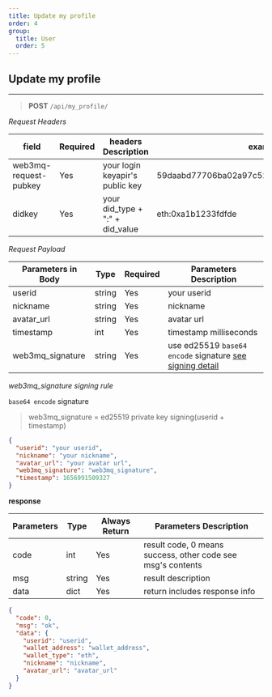 ```yaml
---
title: Update my profile
order: 4
group:
  title: User
  order: 5
---
```


## Update my profile

---

> **POST** `/api/my_profile/`

_Request Headers_

| field                 | Required | headers Description             | example                                     |
| --------------------- | -------- | ------------------------------- | ------------------------------------------- |
| web3mq-request-pubkey | Yes      | your login keyapir's public key | 59daabd77706ba02a97c523513a2ceaed10e4275bd6 |
| didkey                | Yes      | your did_type + ":" + did_value | eth:0xa1b1233fdfde                          |

_Request Payload_

| Parameters in Body | Type   | Required | Parameters Description                               |
| ------------------ | ------ | -------- | ---------------------------------------------------- |
| userid             | string | Yes      | your userid                                          |
| nickname           | string | Yes      | nickname                                             |
| avatar_url         | string | Yes      | avatar url                                           |
| timestamp          | int    | Yes      | timestamp milliseconds                               |
| web3mq_signature   | string | Yes      | use ed25519 `base64 encode` signature [see signing detail](/docs/Web3MQ-API/signature) |

_web3mq_signature signing rule_

`base64 encode` signature

> web3mq_signature = ed25519 private key signing(userid + timestamp)

```json
{
  "userid": "your userid",
  "nickname": "your nickname",
  "avatar_url": "your avatar url",
  "web3mq_signature": "web3mq_signature",
  "timestamp": 1656991509327
}
```

**response**

| Parameters | Type   | Always Return | Parameters Description                                      |
| ---------- | ------ | ------------- | ----------------------------------------------------------- |
| code       | int    | Yes           | result code, 0 means success, other code see msg's contents |
| msg        | string | Yes           | result description                                          |
| data       | dict   | Yes           | return includes response info                               |

```json
{
  "code": 0,
  "msg": "ok",
  "data": {
    "userid": "userid",
    "wallet_address": "wallet_address",
    "wallet_type": "eth",
    "nickname": "nickname",
    "avatar_url": "avatar_url"
  }
}
```

